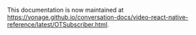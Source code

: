This documentation is now maintained at https://vonage.github.io/conversation-docs/video-react-native-reference/latest/OTSubscriber.html.
